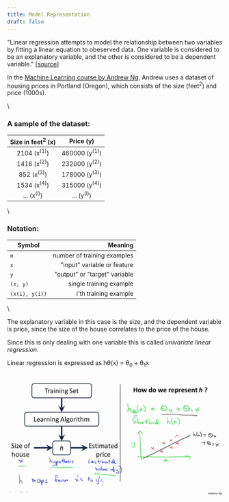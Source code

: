 ```yaml
---
title: Model Representation 
draft: false
---
```


"Linear regression attempts to model the relationship between two variables by fitting a linear equation to obeserved data. One variable is considered to be an explanatory variable, and the other is considered to be a dependent variable." [[source](https://stat.yale.edu/Courses/1997-98/101/linreg.htm)]

In the [Machine Learning course by Andrew Ng](https://www.coursera.org/learn/machine-learning), Andrew uses a dataset of housing prices in Portland (Oregon), which consists of the size (feet<sup>2</sup>) and price (1000s).

\

### A sample of the dataset:

| Size in feet<sup>2</sup> (x) | Price (y)                |
| :--------------------------: | :----------------------: |
| 2104 (x<sup>(1)</sup>)       | 460000 (y<sup>(1)</sup>) |
| 1416 (x<sup>(2)</sup>)       | 232000 (y<sup>(2)</sup>) |
| 852  (x<sup>(3)</sup>)       | 178000 (y<sup>(3)</sup>) |
| 1534 (x<sup>(4)</sup>)       | 315000 (y<sup>(4)</sup>) |
| ...  (x<sup>(i)</sup>)       | ...    (y<sup>(i)</sup>) |

\

### Notation:

| Symbol         | Meaning                       |
| -------------- | ----------------------------: | 
| `m`            | number of training examples   |
| `x`            | "input" variable or feature   |
| `y`            | "output" or "target" variable |
| `(x, y)`       | single training example       |
| `(x(i), y(i))` | i'th training example         |

\

The explanatory variable in this case is the size, and the dependent variable is price, since the size of the house correlates to the price of the house.

Since this is only dealing with one variable this is called *univariate linear regression*.

Linear regression is expressed as hθ(x) = θ<sub>0</sub> + θ<sub>1</sub>x

![](linear-regression.png)